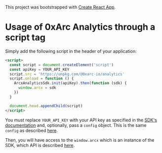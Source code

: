 This project was bootstrapped with [Create React App](https://github.com/facebook/create-react-app).

# Usage of 0xArc Analytics through a script tag

Simply add the following script in the header of your application:

```html
<script>
  const script = document.createElement('script')
  const apiKey = YOUR_API_KEY
  script.src = 'https://unpkg.com/@0xarc-io/analytics'
  script.onload = function () {
    ArcxAnalyticsSdk.init(apiKey).then(function (sdk) {
      window.arcx = sdk
    })
  }

  document.head.appendChild(script)
</script>
```

You must replace `YOUR_API_KEY` with your API key as specified in the [SDK's documentation](https://github.com/0xarc-io/analytics-sdk) and, optionally, pass a `config` object. This is the same `config` as described [here](https://github.com/0xarc-io/analytics-sdk#init).

Then, you will have access to the `window.arcx` which is an instance of the SDK, which API is described [here](https://github.com/0xarc-io/analytics-sdk#api).
